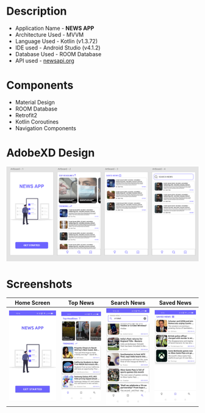 
# Description 

- Application Name - **NEWS APP**
- Architecture Used - MVVM
- Language Used - Kotlin (v1.3.72)  
- IDE used - Android Studio (v4.1.2)  
- Database Used - ROOM Database 
- API used - [newsapi.org](https://newsapi.org/)

# Components

- Material Design
- ROOM Database
- Retrofit2
- Kotlin Coroutines
- Navigation Components

# AdobeXD Design

 ![](Images/img.PNG)

# Screenshots

 | Home Screen | Top News | Search News | Saved News |
 --------------|------------|-------------|-----------|
 | ![Home Screen](Images/img1.jpg) | ![Top News](Images/img2.jpg)  | ![Search News](Images/img4.jpg) | ![Search News](Images/img3.jpg)
